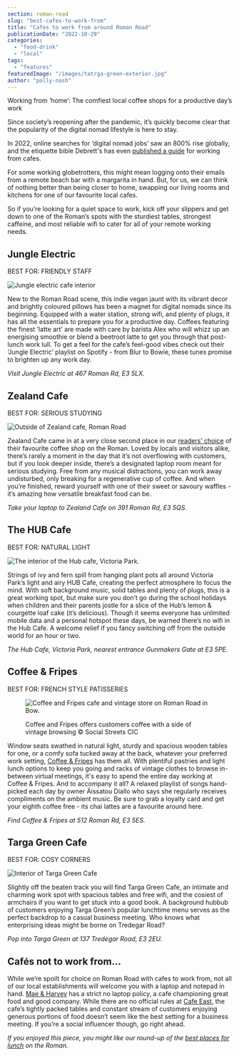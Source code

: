 ```yaml
---
section: roman-road
slug: "best-cafes-to-work-from"
title: "Cafes to work from around Roman Road"
publicationDate: "2022-10-29"
categories: 
  - "food-drink"
  - "local"
tags: 
  - "features"
featuredImage: "/images/tatrga-green-exterior.jpg"
author: "polly-nash"
---
```


Working from ‘home’: The comfiest local coffee shops for a productive day’s work

Since society’s reopening after the pandemic, it’s quickly become clear that the popularity of the digital nomad lifestyle is here to stay.

In 2022, online searches for ‘digital nomad jobs’ saw an 800% rise globally, and the etiquette bible Debrett's has even [published a guide](https://www.theguardian.com/money/2022/mar/27/dont-be-a-table-hogger-debretts-issues-guide-for-working-from-a-cafe) for working from cafes. 

For some working globetrotters, this might mean logging onto their emails from a remote beach bar with a margarita in hand. But, for us, we can think of nothing better than being closer to home, swapping our living rooms and kitchens for one of our favourite local cafes.

So if you’re looking for a quiet space to work, kick off your slippers and get down to one of the Roman’s spots with the sturdiest tables, strongest caffeine, and most reliable wifi to cater for all of your remote working needs. 

## Jungle Electric

BEST FOR: FRIENDLY STAFF

![Jungle electric cafe interior](/images/jungle-electric-interior-1024x683.jpg)

New to the Roman Road scene, this indie vegan jaunt with its vibrant decor and brightly coloured pillows has been a magnet for digital nomads since its beginning. Equipped with a water station, strong wifi, and plenty of plugs, it has all the essentials to prepare you for a productive day. Coffees featuring the finest ‘latte art’ are made with care by barista Alex who will whizz up an energising smoothie or blend a beetroot latte to get you through that post-lunch work lull. To get a feel for the cafe’s feel-good vibes check out their ‘Jungle Electric’ playlist on Spotify - from Blur to Bowie, these tunes promise to brighten up any work day. 

_Visit Jungle Electric at 467 Roman Rd, E3 5LX._

## Zealand Cafe

BEST FOR: SERIOUS STUDYING

![Outside of Zealand cafe, Roman Road](/images/zealand-cafe-1024x683.jpg)

Zealand Cafe came in at a very close second place in our [readers’ choice](https://romanroadlondon.com/best-coffee-places/) of their favourite coffee shop on the Roman. Loved by locals and visitors alike, there’s rarely a moment in the day that it’s not overflowing with customers, but if you look deeper inside, there’s a designated laptop room meant for serious studying. Free from any musical distractions, you can work away undisturbed, only breaking for a regenerative cup of coffee. And when you’re finished, reward yourself with one of their sweet or savoury waffles - it’s amazing how versatile breakfast food can be. 

_Take your laptop to Zealand Cafe on 391 Roman Rd, E3 5QS._

## The HUB Cafe

BEST FOR: NATURAL LIGHT

![The interior of the Hub cafe, Victoria Park.](/images/the-hub-victoria-park-1024x683.jpg)

Strings of ivy and fern spill from hanging plant pots all around Victoria Park’s light and airy HUB Cafe, creating the perfect atmosphere to focus the mind. With soft background music, solid tables and plenty of plugs, this is a great working spot, but make sure you don’t go during the school holidays when children and their parents jostle for a slice of the Hub’s lemon & courgette loaf cake (it’s delicious). Though it seems everyone has unlimited mobile data and a personal hotspot these days, be warned there’s no wifi in the Hub Cafe. A welcome relief if you fancy switching off from the outside world for an hour or two. 

_The Hub Cafe, Victoria Park, nearest entrance Gunmakers Gate at E3 5PE._ 

## Coffee & Fripes

BEST FOR: FRENCH STYLE PATISSERIES

<figure>

![Coffee and Fripes cafe and vintage store on Roman Road in Bow.](/images/Coffee-Fripes-concept-store-roman-road-bow-1024x683.jpg)

<figcaption>

Coffee and Fripes offers customers coffee with a side of vintage browsing © Social Streets CIC

</figcaption>

</figure>

Window seats swathed in natural light, sturdy and spacious wooden tables for one, or a comfy sofa tucked away at the back, whatever your preferred work setting, [Coffee & Fripes](https://romanroadlondon.com/coffee-fripes-cafe-open/) has them all. With plentiful pastries and light lunch options to keep you going and racks of vintage clothes to browse in-between virtual meetings, it's easy to spend the entire day working at Coffee & Fripes. And to accompany it all? A relaxed playlist of songs hand-picked each day by owner Äissatou Diallo who says she regularly receives compliments on the ambient music. Be sure to grab a loyalty card and get your eighth coffee free - its chai lattes are a favourite around here. 

_Find Coffee & Fripes at 512 Roman Rd, E3 5ES._ 

## Targa Green Cafe

BEST FOR: COSY CORNERS

![Interior of Targa Green Cafe](/images/targa-green-cafe-bow-east-london-3-1024x683.jpg)

Slightly off the beaten track you will find Targa Green Cafe, an intimate and charming work spot with spacious tables and free wifi, and the cosiest of armchairs if you want to get stuck into a good book. A background hubbub of customers enjoying Targa Green’s popular lunchtime menu serves as the perfect backdrop to a casual business meeting. Who knows what enterprising ideas might be borne on Tredegar Road? 

_Pop into Targa Green at 137 Tredegar Road, E3 2EU._

## Cafés not to work from...

While we’re spoilt for choice on Roman Road with cafes to work from, not all of our local establishments will welcome you with a laptop and notepad in hand. [Mae & Harvey](https://romanroadlondon.com/mae-and-harvey-cafe/) has a strict no laptop policy, a cafe championing great food and good company. While there are no official rules at [Cafe East](https://romanroadlondon.com/cafe-east-roman-road-photos-claire-watts/), the cafe’s tightly packed tables and constant stream of customers enjoying generous portions of food doesn’t seem like the best setting for a business meeting. If you’re a social influencer though, go right ahead. 

  
_If you enjoyed this piece, you might like our round-up of the_ [_best places for lunch_](https://romanroadlondon.com/best-lunch-places/) _on the Roman._


